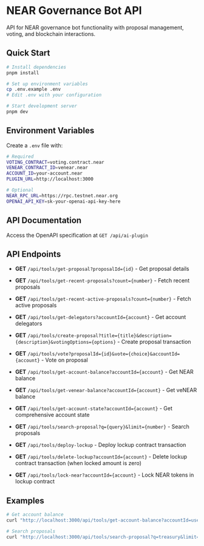 # NEAR Governance Bot API

API for NEAR governance bot functionality with proposal management, voting, and blockchain interactions.

## Quick Start

```bash
# Install dependencies
pnpm install

# Set up environment variables
cp .env.example .env
# Edit .env with your configuration

# Start development server
pnpm dev
```

## Environment Variables

Create a `.env` file with:

```bash
# Required
VOTING_CONTRACT=voting.contract.near
VENEAR_CONTRACT_ID=venear.near
ACCOUNT_ID=your-account.near
PLUGIN_URL=http://localhost:3000

# Optional
NEAR_RPC_URL=https://rpc.testnet.near.org
OPENAI_API_KEY=sk-your-openai-api-key-here
```

## API Documentation

Access the OpenAPI specification at `GET /api/ai-plugin`

## API Endpoints

- **GET** `/api/tools/get-proposal?proposalId={id}` - Get proposal details
- **GET** `/api/tools/get-recent-proposals?count={number}` - Fetch recent proposals
- **GET** `/api/tools/get-recent-active-proposals?count={number}` - Fetch active proposals

- **GET** `/api/tools/get-delegators?accountId={account}` - Get account delegators
- **GET** `/api/tools/create-proposal?title={title}&description={description}&votingOptions={options}` - Create proposal transaction
- **GET** `/api/tools/vote?proposalId={id}&vote={choice}&accountId={account}` - Vote on proposal
- **GET** `/api/tools/get-account-balance?accountId={account}` - Get NEAR balance
- **GET** `/api/tools/get-venear-balance?accountId={account}` - Get veNEAR balance
- **GET** `/api/tools/get-account-state?accountId={account}` - Get comprehensive account state

- **GET** `/api/tools/search-proposal?q={query}&limit={number}` - Search proposals
- **GET** `/api/tools/deploy-lockup` - Deploy lockup contract transaction
- **GET** `/api/tools/delete-lockup?accountId={account}` - Delete lockup contract transaction (when locked amount is zero)
- **GET** `/api/tools/lock-near?accountId={account}` - Lock NEAR tokens in lockup contract

## Examples

```bash
# Get account balance
curl "http://localhost:3000/api/tools/get-account-balance?accountId=user.near"

# Search proposals
curl "http://localhost:3000/api/tools/search-proposal?q=treasury&limit=20"
```